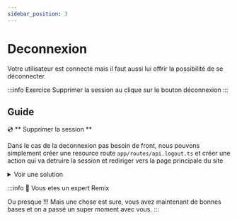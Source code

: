 ```yaml
---
sidebar_position: 3
---
```


# Deconnexion

Votre utilisateur est connecté mais il faut aussi lui offrir la possibilité de se déconnecter.

:::info Exercice
Supprimer la session au clique sur le bouton déconnexion
:::

## Guide

💿 ** Supprimer la session **

Dans le cas de la deconnexion pas besoin de front, nous pouvons simplement créer une resource route `app/routes/api.logout.ts` et créer une action qui va detruire la session et rediriger vers la page principale du site

<details>
  <summary>Voir une solution</summary>

```tsx title="app/routes/api.logout.ts"
export const action = async ({ request }: ActionArgs) => {
  const session = await getSession(request.headers.get("Cookie"));
  return redirect("/", {
    headers: {
      "Set-Cookie": await destroySession(session),
    },
  });
};
```

</details>

:::info 👏 Vous etes un expert Remix

Ou presque !!! Mais une chose est sure, vous avez maintenant de bonnes bases et on a passé un super moment avec vous.
:::
